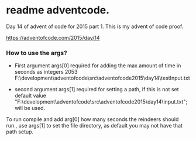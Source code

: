 # readme adventcode.
Day 14 of advent of code for 2015 part 1.
This is my advent of code proof.

https://adventofcode.com/2015/day/14

### How to use the args?
- First argument args[0] required for adding the max amount of time in seconds as integers
2053 F:\development\adventofcode\src\adventofcode2015\day14\testInput.txt

- second argument args[1] required for setting a path, if this is not set
default value "F:\development\adventofcode\src\adventofcode2015\day14\input.txt";
will be used.

To run compile and add arg[0] how many seconds the reindeers should run.,
use args[1] to set the file directory, as default you may not have that path setup.